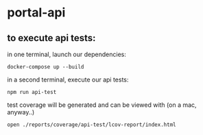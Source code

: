 # portal-api
 
## to execute api tests:

in one terminal, launch our dependencies:
```
docker-compose up --build
```

in a second terminal, execute our api tests:
```
npm run api-test
```
 
test coverage will be generated and can be viewed with (on a mac, anyway..)
```
open ./reports/coverage/api-test/lcov-report/index.html 
```

